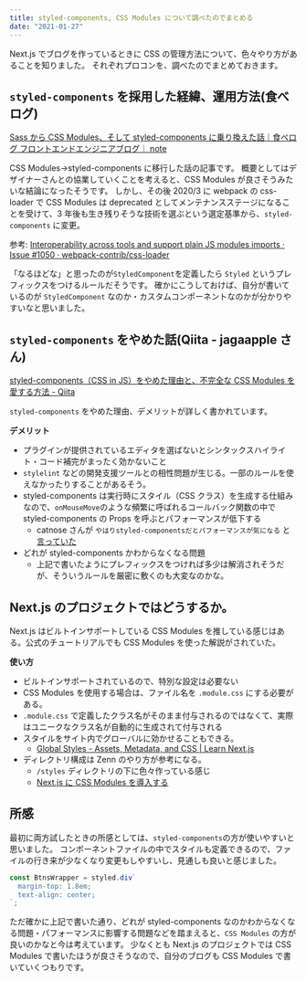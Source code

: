 ```yaml
---
title: styled-components, CSS Modules について調べたのでまとめる
date: "2021-01-27"
---
```


Next.js でブログを作っているときに CSS の管理方法について、色々やり方があることを知りました。
それぞれプロコンを、調べたのでまとめておきます。

## `styled-components` を採用した経緯、運用方法(食べログ)

[Sass から CSS Modules、そして styled-components に乗り換えた話｜食べログ フロントエンドエンジニアブログ｜ note](https://note.com/tabelog_frontend/n/n2541778b81e3)

CSS Modules→styled-components に移行した話の記事です。
概要としてはデザイナーさんとの協業していくことを考えると、CSS Modules が良さそうみたいな結論になったそうです。
しかし、その後 2020/3 に webpack の css-loader で CSS Modules は deprecated としてメンテナンスステージになることを受けて、3 年後も生き残りそうな技術を選ぶという選定基準から、`styled-components` に変更。

参考: [Interoperability across tools and support plain JS modules imports · Issue #1050 · webpack-contrib/css-loader](https://github.com/webpack-contrib/css-loader/issues/1050)

「なるほどな」と思ったのが`StyledComponent`を定義したら `Styled` というプレフィックスをつけるルールだそうです。
確かにこうしておけば、自分が書いているのが `StyledComponent` なのか・カスタムコンポーネントなのかが分かりやすいなと思いました。

## `styled-components` をやめた話(Qiita - jagaapple さん)

[styled-components（CSS in JS）をやめた理由と、不完全な CSS Modules を愛する方法 - Qiita](https://qiita.com/jagaapple/items/7f74fc32c69f5b731159)

`styled-components` をやめた理由、デメリットが詳しく書かれています。

**デメリット**

- プラグインが提供されているエディタを選ばないとシンタックスハイライト・コード補完がまったく効かないこと
- `stylelint` などの開発支援ツールとの相性問題が生じる。一部のルールを使えなかったりすることがあるそう。
- styled-components は実行時にスタイル（CSS クラス）を生成する仕組みなので、`onMouseMove`のような頻繁に呼ばれるコールバック関数の中で styled-components の Props を呼ぶとパフォーマンスが低下する
  - catnose さんが `やはりstyled-componentsだとパフォーマンスが気になる` と[言っていた](https://zenn.dev/catnose99/scraps/5e3d51d75113d3#comment-eb8276f40cc215)
- どれが styled-components かわからなくなる問題
  - 上記で書いたようにプレフィックスをつければ多少は解消されそうだが、そういうルールを厳密に敷くのも大変なのかな。

## Next.js のプロジェクトではどうするか。

Next.js はビルトインサポートしている CSS Modules を推している感じはある。公式のチュートリアルでも CSS Modules を使った解説がされていた。

**使い方**

- ビルトインサポートされているので、特別な設定は必要ない
- CSS Modules を使用する場合は、ファイル名を `.module.css` にする必要がある。
- `.module.css` で定義したクラス名がそのまま付与されるのではなくて、実際はユニークなクラス名が自動的に生成されて付与される
- スタイルをサイト内でグローバルに効かせることもできる。
  - [Global Styles - Assets, Metadata, and CSS | Learn Next.js](https://nextjs.org/learn/basics/assets-metadata-css/global-styles)
- ディレクトリ構成は Zenn のやり方が参考になる。
  - `/styles` ディレクトリの下に色々作っている感じ
  - [Next.js に CSS Modules を導入する](https://zenn.dev/catnose99/scraps/5e3d51d75113d3#comment-1a556066794f35)

## 所感

最初に両方試したときの所感としては、`styled-components`の方が使いやすいと思いました。
コンポーネントファイルの中でスタイルも定義できるので、ファイルの行き来が少なくなり変更もしやすいし、見通しも良いと感じました。

```js
const BtnsWrapper = styled.div`
  margin-top: 1.8em;
  text-align: center;
`;
```

ただ確かに上記で書いた通り、どれが styled-components なのかわからなくなる問題・パフォーマンスに影響する問題などを踏まえると、`CSS Modules` の方が良いのかなと今は考えています。
少なくとも Next.js のプロジェクトでは CSS Modules で書いたほうが良さそうなので、自分のブログも CSS Modules で書いていくつもりです。
